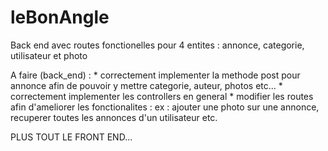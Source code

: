 # leBonAngle


Back end avec routes fonctionelles pour 4 entites : annonce, categorie, utilisateur et photo

A faire (back_end) :
    * correctement implementer la methode post pour annonce afin de pouvoir y mettre
    categorie, auteur, photos etc...
    * correctement implementer les controllers en general
    * modifier les routes afin d'ameliorer les fonctionalites :
    ex : ajouter une photo sur une annonce, recuperer toutes les annonces d'un utilisateur etc.


PLUS TOUT LE FRONT END...
